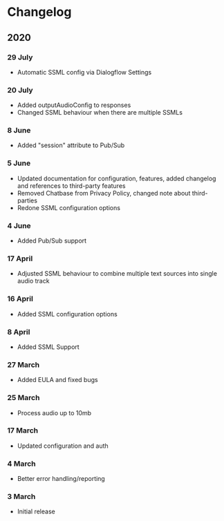 # Changelog

## 2020

### 29 July

* Automatic SSML config via Dialogflow Settings

### 20 July

* Added outputAudioConfig to responses
* Changed SSML behaviour when there are multiple SSMLs

### 8 June

* Added "session" attribute to Pub/Sub

### 5 June

* Updated documentation for configuration, features, added changelog and references to third-party features
* Removed Chatbase from Privacy Policy, changed note about third-parties
* Redone SSML configuration options

### 4 June

* Added Pub/Sub support

### 17 April

* Adjusted SSML behaviour to combine multiple text sources into single audio track

### 16 April

* Added SSML configuration options

### 8 April

* Added SSML Support

### 27 March

* Added EULA and fixed bugs

### 25 March

* Process audio up to 10mb

### 17 March

* Updated configuration and auth

### 4 March

* Better error handling/reporting

### 3 March

* Initial release

